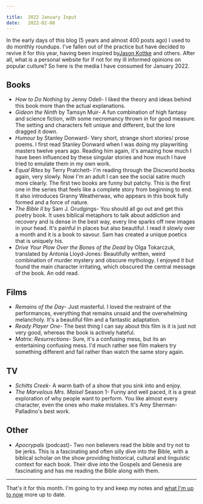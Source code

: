 ```yaml
---

title:  2022 January Input
date:   2022-02-08
---
```

In the early days of this blog (5 years and almost 400 posts ago) I used to do monthly roundups. I've fallen out of the practice but have decided to revive it for this year, having been inspired by[Jason Kottke](https://kottke.org/22/01/my-recent-media-diet-end-2021.) and others. After all, what is a personal website for if not for my ill informed opinions on popular culture? So here is the media I have consumed for January 2022.

## Books

* *How to Do Nothing* by Jenny Odell- I liked the theory and ideas behind this book more than the actual explanations.
* *Gideon the Ninth* by Tamsyn Muir- A fun combination of high fantasy and science fiction, with some necromancy thrown in for good measure. The setting and characters felt unique and different, but the lore dragged it down. 
* *Humour* by Stanley Donward- Very short, strange short stories/ prose poems. I first read Stanley Donward when I was doing my playwriting masters twelve years ago. Reading him again, it's amazing how much I have been influenced by these singular stories and how much I have tried to emulate them in my own work.
* *Equal Rites* by Terry Pratchett- I'm reading through the Discworld books again, very slowly. Now I'm an adult I can see the social satire much more clearly. The first two books are funny but patchy. This is the first one in the series that feels like a complete story from beginning to end. It also introduces Granny Weatherwax, who appears in this book fully formed and a force of nature. 
* *The Bible II* by Sam J. Grudgings- You should all go out and get this poetry book. It uses biblical metaphors to talk about addiction and recovery and is dense in the best way, every line sparks off new images in your head. It's painful in places but also beautiful. I read it slowly over a month and it is a book to savour. Sam has created a unique poetics that is uniquely his. 
* *Drive Your Plow Over the Bones of the Dead* by Olga Tokarczuk, translated by Antonia Lloyd-Jones: Beautifully written, weird combination of murder mystery and obscure mythology. I enjoyed it but found the main character irritating, which obscured the central message of the book. An odd read.
	
## Films
* *Remains of the Day*- Just masterful. I loved the restraint of the performances, everything that remains unsaid and the overwhelming melancholy. It's a beautiful film and a fantastic adaptation.
* *Ready Player One*- The best thing I can say about this film is it is just not very good, whereas the book is actively hateful.
* *Matrix: Resurrections*- Sure, it's a confusing mess, but its an entertaining confusing mess. I'd much rather see film makers try something different and fail rather than watch the same story again.

## TV

* *Schitts Creek*- A warm bath of a show that you sink into and enjoy. 
* *The Marvelous Mrs. Maisel* Season 1- Funny and well paced, it is a great exploration of why people want to perform. You like almost every character, even the ones who make mistakes. It's Amy Sherman-Palladino's best work.

## Other

* *Apocrypals* (podcast)- Two non believers read the bible and try not to be jerks. This is a fascinating and often silly dive into the Bible, with a biblical scholar on the show providing historical, cultural and linguistic context for each book. Their dive into the Gospels and Genesis are fascinating and has me reading the Bible along with them.

---

That's it for this month. I'm going to try and keep my notes and [what I'm up to now](https://notes.davidralphlewis.co.uk/now) more up to date. 
